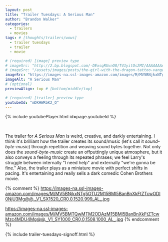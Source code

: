 ```yaml
---
layout: post
title: "Trailer Tuesdays: A Serious Man"
author: "Brandon Walker"
categories:
  - trailers
  - movies
tags: # [thoughts/trailers/wows]
  - trailer tuesdays
  - trailer
  - movie

# (required) [image] preview type
# imageSrc: "http://2.bp.blogspot.com/-DExsqRUvnO8/T41yitOs2MI/AAAAAAAAALc/KHqMofpaw4I/s1600/the+girl+dragon+tattoo+-+vanger+house.png"
# imageSrc: "/assets/images/posts/the-girl-with-the-dragon-tattoo-vanger-house.jpg"
imageSrc: "https://images-na.ssl-images-amazon.com/images/M/MV5BNjkxNTg5OTU2M15BMl5BanBnXkFtZTcwODI0NjU3Mg@@._V1_SX1520_CR0,0,1520,999_AL_.jpg"
imageAlt: "A Serious Man"
# (optional)
previewAlign: top # [bottom/middle/top]

# (required) [trailer] preview type
youtubeId: "mDKHWRbK2_Q"
---
```



{% include youtubePlayer.html id=page.youtubeId %}

<br>

The trailer for _A Serious Man_ is weird, creative, and darkly entertaining. I think it's brilliant how the trailer creates its sound/music (let's call it _sound-byte-music_) through repetition and weaving sound bytes together. Not only does the _sound-byte-music_ create an offputtingly unique atmosphere, but it also conveys a feeling through its repeated phrases; we feel Larry's struggle between internally "I need help" and externally "we're gonna be fine." Also, the trailer plays as a miniature movie with perfect shifts in pacing. It's entertaining and really sells a dark comedic Cohen Brothers movie.

{% comment %}
https://images-na.ssl-images-amazon.com/images/M/MV5BNjkxNTg5OTU2M15BMl5BanBnXkFtZTcwODI0NjU3Mg@@._V1_SX1520_CR0,0,1520,999_AL_.jpg

https://images-na.ssl-images-amazon.com/images/M/MV5BMTQwMTM2ODAzM15BMl5BanBnXkFtZTcwMzc4MDU4Mg@@._V1_SY1000_CR0,0,1508,1000_AL_.jpg
{% endcomment %}

{% include trailer-tuesdays-signoff.html %}
